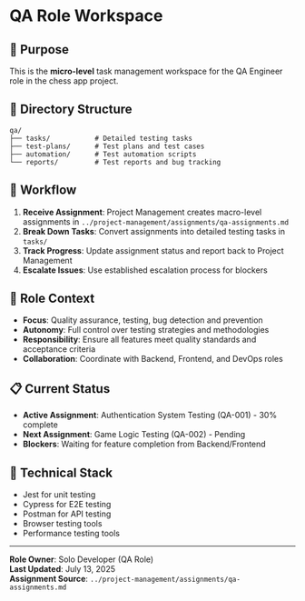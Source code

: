 # QA Role Workspace

## 🎯 Purpose
This is the **micro-level** task management workspace for the QA Engineer role in the chess app project.

## 📁 Directory Structure
```
qa/
├── tasks/           # Detailed testing tasks
├── test-plans/      # Test plans and test cases
├── automation/      # Test automation scripts
└── reports/         # Test reports and bug tracking
```

## 🔄 Workflow
1. **Receive Assignment**: Project Management creates macro-level assignments in `../project-management/assignments/qa-assignments.md`
2. **Break Down Tasks**: Convert assignments into detailed testing tasks in `tasks/`
3. **Track Progress**: Update assignment status and report back to Project Management
4. **Escalate Issues**: Use established escalation process for blockers

## 🧠 Role Context
- **Focus**: Quality assurance, testing, bug detection and prevention
- **Autonomy**: Full control over testing strategies and methodologies
- **Responsibility**: Ensure all features meet quality standards and acceptance criteria
- **Collaboration**: Coordinate with Backend, Frontend, and DevOps roles

## 📋 Current Status
- **Active Assignment**: Authentication System Testing (QA-001) - 30% complete
- **Next Assignment**: Game Logic Testing (QA-002) - Pending
- **Blockers**: Waiting for feature completion from Backend/Frontend

## 🔧 Technical Stack
- Jest for unit testing
- Cypress for E2E testing
- Postman for API testing
- Browser testing tools
- Performance testing tools

---
**Role Owner**: Solo Developer (QA Role)  
**Last Updated**: July 13, 2025  
**Assignment Source**: `../project-management/assignments/qa-assignments.md`
